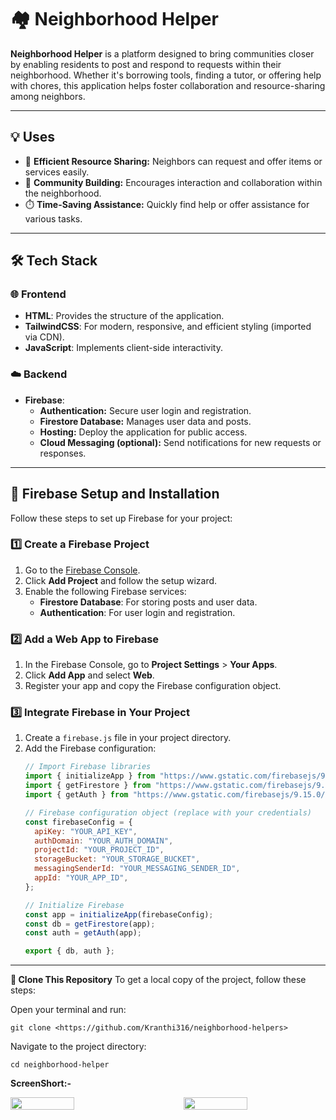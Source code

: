 # 🏘️ Neighborhood Helper

**Neighborhood Helper** is a platform designed to bring communities closer by enabling residents to post and respond to requests within their neighborhood. Whether it's borrowing tools, finding a tutor, or offering help with chores, this application helps foster collaboration and resource-sharing among neighbors.

---

## 💡 **Uses**

- 🔧 **Efficient Resource Sharing:** Neighbors can request and offer items or services easily.
- 🤝 **Community Building:** Encourages interaction and collaboration within the neighborhood.
- ⏱️ **Time-Saving Assistance:** Quickly find help or offer assistance for various tasks.

---

## 🛠️ **Tech Stack**

### 🌐 **Frontend**
- **HTML**: Provides the structure of the application.
- **TailwindCSS**: For modern, responsive, and efficient styling (imported via CDN).
- **JavaScript**: Implements client-side interactivity.

### ☁️ **Backend**
- **Firebase**:
  - **Authentication:** Secure user login and registration.
  - **Firestore Database:** Manages user data and posts.
  - **Hosting:** Deploy the application for public access.
  - **Cloud Messaging (optional):** Send notifications for new requests or responses.

---

## 🔧 **Firebase Setup and Installation**

Follow these steps to set up Firebase for your project:

### 1️⃣ **Create a Firebase Project**
1. Go to the [Firebase Console](https://console.firebase.google.com/).
2. Click **Add Project** and follow the setup wizard.
3. Enable the following Firebase services:
   - **Firestore Database**: For storing posts and user data.
   - **Authentication**: For user login and registration.

### 2️⃣ **Add a Web App to Firebase**
1. In the Firebase Console, go to **Project Settings** > **Your Apps**.
2. Click **Add App** and select **Web**.
3. Register your app and copy the Firebase configuration object.

### 3️⃣ **Integrate Firebase in Your Project**
1. Create a `firebase.js` file in your project directory.
2. Add the Firebase configuration:
   ```javascript
   // Import Firebase libraries
   import { initializeApp } from "https://www.gstatic.com/firebasejs/9.15.0/firebase-app.js";
   import { getFirestore } from "https://www.gstatic.com/firebasejs/9.15.0/firebase-firestore.js";
   import { getAuth } from "https://www.gstatic.com/firebasejs/9.15.0/firebase-auth.js";

   // Firebase configuration object (replace with your credentials)
   const firebaseConfig = {
     apiKey: "YOUR_API_KEY",
     authDomain: "YOUR_AUTH_DOMAIN",
     projectId: "YOUR_PROJECT_ID",
     storageBucket: "YOUR_STORAGE_BUCKET",
     messagingSenderId: "YOUR_MESSAGING_SENDER_ID",
     appId: "YOUR_APP_ID",
   };

   // Initialize Firebase
   const app = initializeApp(firebaseConfig);
   const db = getFirestore(app);
   const auth = getAuth(app);

   export { db, auth };
-------

**📂 Clone This Repository**
To get a local copy of the project, follow these steps:

Open your terminal and run:
```
git clone <https://github.com/Kranthi316/neighborhood-helpers>
```
Navigate to the project directory:
```
cd neighborhood-helper
```

**ScreenShort:-**
<div style="display: flex; justify-content: space-between;">
  <img src="![homePage](https://github.com/user-attachments/assets/1f913a08-d319-4064-a561-0cb0c2cff32b)
" width="45%" />
  <img src="![127 0 0 1_5500_client_landing%20page_index html](https://github.com/user-attachments/assets/03e03616-de4e-4585-8a4d-2bb22e553274)
" width="45%" />
</div>


